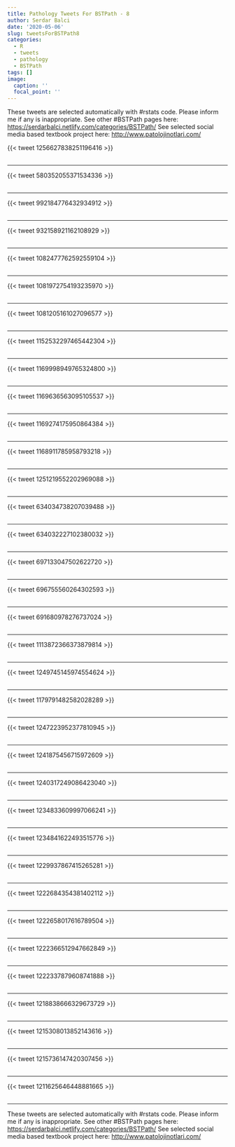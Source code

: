 ```yaml
---
title: Pathology Tweets For BSTPath - 8
author: Serdar Balci
date: '2020-05-06'
slug: tweetsForBSTPath8
categories:
  - R
  - tweets
  - pathology
  - BSTPath
tags: []
image:
  caption: ''
  focal_point: ''
---
```



These tweets are selected automatically with #rstats code. Please inform me if any is inappropriate.
See other #BSTPath pages here: https://serdarbalci.netlify.com/categories/BSTPath/ 
See selected social media based textbook project here: http://www.patolojinotlari.com/

{{< tweet 1256627838251196416 >}}
<br>
<br>
<hr>
{{< tweet 580352055371534336 >}}
<br>
<br>
<hr>
{{< tweet 992184776432934912 >}}
<br>
<br>
<hr>
{{< tweet 932158921162108929 >}}
<br>
<br>
<hr>
{{< tweet 1082477762592559104 >}}
<br>
<br>
<hr>
{{< tweet 1081972754193235970 >}}
<br>
<br>
<hr>
{{< tweet 1081205161027096577 >}}
<br>
<br>
<hr>
{{< tweet 1152532297465442304 >}}
<br>
<br>
<hr>
{{< tweet 1169998949765324800 >}}
<br>
<br>
<hr>
{{< tweet 1169636563095105537 >}}
<br>
<br>
<hr>
{{< tweet 1169274175950864384 >}}
<br>
<br>
<hr>
{{< tweet 1168911785958793218 >}}
<br>
<br>
<hr>
{{< tweet 1251219552202969088 >}}
<br>
<br>
<hr>
{{< tweet 634034738207039488 >}}
<br>
<br>
<hr>
{{< tweet 634032227102380032 >}}
<br>
<br>
<hr>
{{< tweet 697133047502622720 >}}
<br>
<br>
<hr>
{{< tweet 696755560264302593 >}}
<br>
<br>
<hr>
{{< tweet 691680978276737024 >}}
<br>
<br>
<hr>
{{< tweet 1113872366373879814 >}}
<br>
<br>
<hr>
{{< tweet 1249745145974554624 >}}
<br>
<br>
<hr>
{{< tweet 1179791482582028289 >}}
<br>
<br>
<hr>
{{< tweet 1247223952377810945 >}}
<br>
<br>
<hr>
{{< tweet 1241875456715972609 >}}
<br>
<br>
<hr>
{{< tweet 1240317249086423040 >}}
<br>
<br>
<hr>
{{< tweet 1234833609997066241 >}}
<br>
<br>
<hr>
{{< tweet 1234841622493515776 >}}
<br>
<br>
<hr>
{{< tweet 1229937867415265281 >}}
<br>
<br>
<hr>
{{< tweet 1222684354381402112 >}}
<br>
<br>
<hr>
{{< tweet 1222658017616789504 >}}
<br>
<br>
<hr>
{{< tweet 1222366512947662849 >}}
<br>
<br>
<hr>
{{< tweet 1222337879608741888 >}}
<br>
<br>
<hr>
{{< tweet 1218838666329673729 >}}
<br>
<br>
<hr>
{{< tweet 1215308013852143616 >}}
<br>
<br>
<hr>
{{< tweet 1215736147420307456 >}}
<br>
<br>
<hr>
{{< tweet 1211625646448881665 >}}
<br>
<br>
<hr>


These tweets are selected automatically with #rstats code. Please inform me if any is inappropriate.
See other #BSTPath pages here: https://serdarbalci.netlify.com/categories/BSTPath/ 
See selected social media based textbook project here: http://www.patolojinotlari.com/
